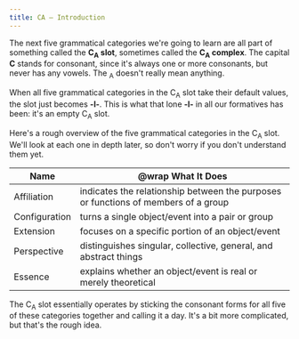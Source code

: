 ```yaml
---
title: CA — Introduction
---
```


The next five grammatical categories we're going to learn are all part of
something called the **C<sub>A</sub> slot**, sometimes called the
**C<sub>A</sub> complex**. The capital **C** stands for consonant, since it's
always one or more consonants, but never has any vowels. The <sub>A</sub>
doesn't really mean anything.

When all five grammatical categories in the C<sub>A</sub> slot take their
default values, the slot just becomes **-l-**. This is what that lone **-l-** in
all our formatives has been: it's an empty C<sub>A</sub> slot.

Here's a rough overview of the five grammatical categories in the C<sub>A</sub>
slot. We'll look at each one in depth later, so don't worry if you don't
understand them yet.

| Name          | @wrap What It Does                                                                 |
| ------------- | ---------------------------------------------------------------------------------- |
| Affiliation   | indicates the relationship between the purposes or functions of members of a group |
| Configuration | turns a single object/event into a pair or group                                   |
| Extension     | focuses on a specific portion of an object/event                                   |
| Perspective   | distinguishes singular, collective, general, and abstract things                   |
| Essence       | explains whether an object/event is real or merely theoretical                     |

The C<sub>A</sub> slot essentially operates by sticking the consonant forms for
all five of these categories together and calling it a day. It's a bit more
complicated, but that's the rough idea.
